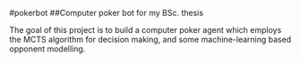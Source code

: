 #pokerbot
##Computer poker bot for my BSc. thesis

The goal of this project is to build a computer poker agent which employs the
MCTS algorithm for decision making, and some machine-learning based opponent
modelling.
